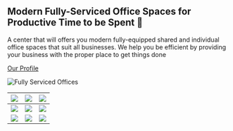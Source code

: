 ## Modern Fully-Serviced Office Spaces for Productive Time to be Spent 👋

A center that will offers you modern fully-equipped shared and individual office spaces that suit all businesses. We help you be efficient by providing your business with the proper place to get things done

[Our Profile](https://www.efficiencys.com.sa/assets/files/pdf/Efficiency%20Center%20Cornich%20Park%20ENGLISH.pdf)

![Fully Serviced Offices](https://www.efficiencys.com.sa/assets/imgs/services/office.png)

|   ![](https://www.efficiencys.com.sa/assets/imgs/services/office.png)  |  ![](https://www.efficiencys.com.sa/assets/imgs/services/services5.jpg) | ![](https://www.efficiencys.com.sa/assets/imgs/services/meating-room.png) |
|:----------------------------------------------------------------------:|:----------------------------------------------------------------------:|:-------------------------------------------------------------------------:|
|   ![](https://www.efficiencys.com.sa/assets/imgs/services/about.jpg)   |     ![](https://www.efficiencys.com.sa/assets/imgs/services/CR.jpg)    |      ![](https://www.efficiencys.com.sa/assets/imgs/services/MO.jpg)      |
| ![](https://www.efficiencys.com.sa/assets/imgs/services/services2.jpg) | ![](https://www.efficiencys.com.sa/assets/imgs/services/services9.jpg) |   ![](https://www.efficiencys.com.sa/assets/imgs/services/services6.jpg)  |
